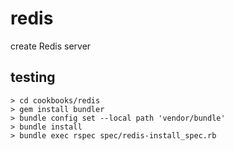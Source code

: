 # redis

create Redis server

## testing

    > cd cookbooks/redis
    > gem install bundler 
    > bundle config set --local path 'vendor/bundle'
    > bundle install
    > bundle exec rspec spec/redis-install_spec.rb